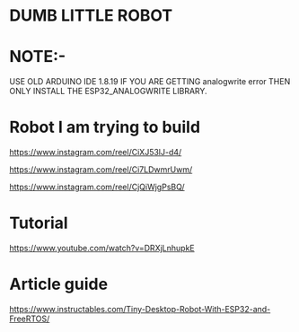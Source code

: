 # DUMB LITTLE ROBOT
# NOTE:- 
USE OLD ARDUINO IDE 1.8.19
IF YOU ARE GETTING analogwrite error THEN ONLY INSTALL THE ESP32_ANALOGWRITE LIBRARY.

# Robot I am trying to build
https://www.instagram.com/reel/CiXJ53lJ-d4/

https://www.instagram.com/reel/Ci7LDwmrUwm/

https://www.instagram.com/reel/CjQiWjgPsBQ/

# Tutorial
https://www.youtube.com/watch?v=DRXjLnhupkE

# Article guide
https://www.instructables.com/Tiny-Desktop-Robot-With-ESP32-and-FreeRTOS/
